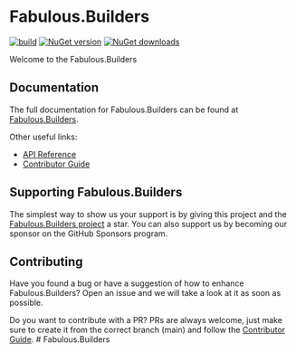 # Fabulous.Builders
[![build](https://img.shields.io/github/actions/workflow/status/edgarfgp/Fabulous.Builders/build.yml?branch=main)](https://github.com/edgarfgp/Fabulous.Builders/actions/workflows/build.yml) [![NuGet version](https://img.shields.io/nuget/v/Fabulous.Builders)](https://www.nuget.org/packages/Fabulous.Builders) [![NuGet downloads](https://img.shields.io/nuget/dt/Fabulous.Builders)](https://www.nuget.org/packages/Fabulous.Builders)

Welcome to the Fabulous.Builders

## Documentation

The full documentation for Fabulous.Builders can be found at [Fabulous.Builders](https://edgarfgp.github.io/Fabulous.Builders/).

Other useful links:
- [API Reference](https://edgarfgp.github.io/Fabulous.Builders/reference/index.html)
- [Contributor Guide](CONTRIBUTING.md)

## Supporting Fabulous.Builders

The simplest way to show us your support is by giving this project and the [Fabulous.Builders project](https://github.com/edgarfgp/Fabulous.Builders) a star.
You can also support us by becoming our sponsor on the GitHub Sponsors program.

## Contributing

Have you found a bug or have a suggestion of how to enhance Fabulous.Builders? Open an issue and we will take a look at it as soon as possible.

Do you want to contribute with a PR? PRs are always welcome, just make sure to create it from the correct branch (main) and follow the [Contributor Guide](CONTRIBUTING.md).
#   F a b u l o u s . B u i l d e r s  
 